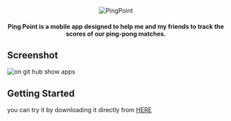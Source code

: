 

<p align="center">
  <img src="https://github.com/omar546/PingPoint/assets/71936776/5c49b150-6d9b-4752-9f3a-0ab95015a325" alt="PingPoint">
</p>




<h4 align="center">
Ping Point is a mobile app designed to help me and my friends to track the scores of our ping-pong matches.</h4>



## Screenshot
![on git hub show apps](https://github.com/omar546/PingPoint/assets/71936776/73505433-b7f0-4034-9d4e-02b1e6cf5757)



## Getting Started

you can try it by downloading it directly from <a href="https://download1591.mediafire.com/d0056mepabbgJnU6DC2YzxQyd7pWLpSf7aTKjVjCCZfq5orLqMyionLI2ouxRWu6JiFGERvgAGhaJhYDcuava9AYVXYW-XnbXmcJedWMA796QVGfxisP82-tASTZKjI959aUdz0lXtM8LNMy-4SBu-RLAHV9JPPL-ttCaGmmp6Dw/lvv7xrz90hmhpwh/PingPoint.apk">HERE</a></h3>





